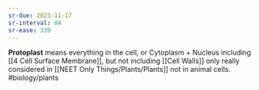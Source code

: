 ```yaml
---
sr-due: 2023-11-17
sr-interval: 84
sr-ease: 339
---
```

**Protoplast** means everything in the cell, or Cytoplasm + Nucleus including [[4 Cell Surface Membrane]], but not including [[Cell Walls]]
only really considered in [[NEET Only Things/Plants/Plants]] not in animal cells.
#biology/plants 
